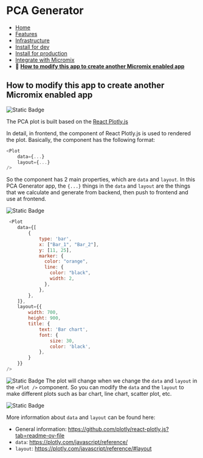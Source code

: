# PCA Generator

- [Home](/README.md)
- [Features](features.md)
- [Infrastructure](infrastructure.md)
- [Install for dev](install_for_dev.md)
- [Install for production](install_for_production.md)
- [Integrate with Micromix](integrate_with_micromix.md)
- 🌟 **[How to modify this app to create another Micromix enabled app](how_to_modify_this_app_to_create_another_micromix_enabled_app.md)**

## How to modify this app to create another Micromix enabled app

![Static Badge](https://img.shields.io/badge/Point_1-Background-blue)

The PCA plot is built based on the [React Plotly.js](https://plotly.com/javascript/react/)

In detail, in frontend, the <Plot> component of React Plotly.js is used to rendered the plot. Basically, the <Plot> component has the following format:

```javascript
<Plot
    data={...}
    layout={...}
/>
```

So the <Plot> component has 2 main properties, which are `data` and `layout`.
In this PCA Generator app, the `{...}` things in the `data` and `layout` are the things that we calculate and generate from backend, then push to frontend and use at frontend.

![Static Badge](https://img.shields.io/badge/Point_2-Examples_of_using_<Plot>_component-blue)

```javascript
 <Plot
    data={[
        {
            type: 'bar',
            x: ["Bar_1", "Bar_2"],
            y: [11, 25],
            marker: {
              color: "orange",
              line: {
                color: "black",
                width: 2,
              },
            },
        },
    ]},
    layout={{
        width: 700,
        height: 900,
        title: {
            text: 'Bar chart',
            font: {
                size: 30,
                color: 'black',
            },
        }
    }}
/>
```


![Static Badge](https://img.shields.io/badge/Point_3-How_to_modify_this_app-blue)
The plot will change when we change the `data` and `layout` in the `<Plot />` component. So you can modify the `data` and the `layout` to make different plots such as bar chart, line chart, scatter plot, etc.

![Static Badge](https://img.shields.io/badge/Point_4-Reference-blue)

More information about `data` and `layout` can be found here:
- General information: https://github.com/plotly/react-plotly.js?tab=readme-ov-file
- `data`: https://plotly.com/javascript/reference/
- `layout`: https://plotly.com/javascript/reference/#layout

````
